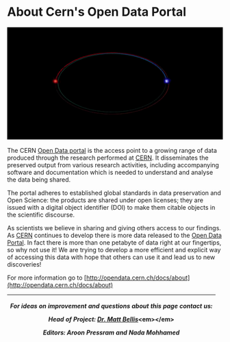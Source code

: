 # About Cern's Open Data Portal

![](.gitbook/assets/cern.gif)

The CERN [Open Data portal](http://opendata.cern.ch/) is the access point to a growing range of data produced through the research performed at [CERN](https://home.cern/). It disseminates the preserved output from various research activities, including accompanying software and documentation which is needed to understand and analyse the data being shared.

The portal adheres to established global standards in data preservation and Open Science: the products are shared under open licenses; they are issued with a digital object identifier \(DOI\) to make them citable objects in the scientific discourse. 

As scientists we believe in sharing and giving others access to our findings. As [CERN](https://home.cern/) continues to develop there is more data released to the [Open Data Portal](http://opendata.cern.ch/). In fact there is more than one petabyte of data right at our fingertips, so why not use it! We are trying to develop a more efficient and explicit way of accessing this data with hope that others can use it and lead us to new discoveries!

For more information go to [http://opendata.cern.ch/docs/about](http://opendata.cern.ch/docs/about)

<table>
  <thead>
    <tr>
      <th style="text-align:center">
        <p><em>For ideas on improvement and questions about this page contact us:</em>
        </p>
        <p><em>Head of Project: </em><a href="https://www.siena.edu/faculty-and-staff/person/matt-bellis/"><em>Dr. Matt Bellis</em></a>&lt;em&gt;&lt;/em&gt;</p>
        <p><em>Editors: Aroon Pressram and Nada Mohhamed</em>
        </p>
      </th>
    </tr>
  </thead>
  <tbody></tbody>
</table>